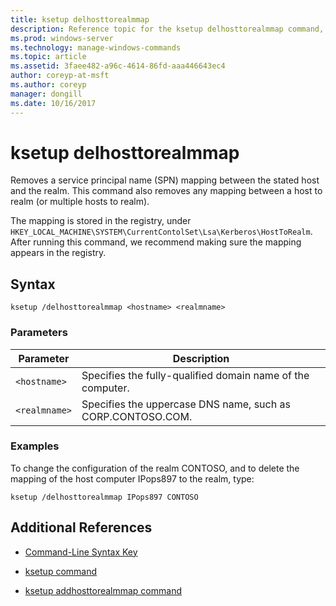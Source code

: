 ```yaml
---
title: ksetup delhosttorealmmap
description: Reference topic for the ksetup delhosttorealmmap command, which removes a service principal name (SPN) mapping between the stated host and the realm.
ms.prod: windows-server
ms.technology: manage-windows-commands
ms.topic: article
ms.assetid: 3faee482-a96c-4614-86fd-aaa446643ec4
author: coreyp-at-msft
ms.author: coreyp
manager: dongill
ms.date: 10/16/2017
---
```


# ksetup delhosttorealmmap

Removes a service principal name (SPN) mapping between the stated host and the realm. This command also removes any mapping between a host to realm (or multiple hosts to realm).

The mapping is stored in the registry, under `HKEY_LOCAL_MACHINE\SYSTEM\CurrentContolSet\Lsa\Kerberos\HostToRealm`. After running this command, we recommend making sure the mapping appears in the registry.

## Syntax

```
ksetup /delhosttorealmmap <hostname> <realmname>
```

### Parameters

| Parameter | Description |
| --------- | ----------- |
| `<hostname>` | Specifies the fully-qualified domain name of the computer. |
| `<realmname>` | Specifies the uppercase DNS name, such as CORP.CONTOSO.COM. |

### Examples

To change the configuration of the realm CONTOSO, and to delete the mapping of the host computer IPops897 to the realm, type:

```
ksetup /delhosttorealmmap IPops897 CONTOSO
```

## Additional References

- [Command-Line Syntax Key](command-line-syntax-key.md)

- [ksetup command](ksetup.md)

- [ksetup addhosttorealmmap command](ksetup-addhosttorealmmap.md)
